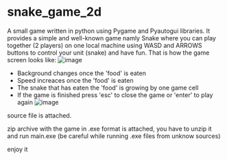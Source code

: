 # snake_game_2d
A small game written in python using Pygame and Pyautogui libraries. It provides a simple and well-known game namly Snake where you can play together (2 players) on one local machine using WASD and ARROWS buttons to control your unit (snake) and have fun. That is how the game screen looks like: 
![image](https://user-images.githubusercontent.com/67865361/116825932-ce056600-ab91-11eb-98a4-6cb0d3df4fcf.png)

- Background changes once the 'food' is eaten
- Speed increaces once the 'food' is eaten
- The snake that has eaten the 'food' is growing by one game cell 
- If the game is finished press 'esc' to close the game or 'enter' to play again
![image](https://user-images.githubusercontent.com/67865361/116825987-1ae93c80-ab92-11eb-8c4f-22116836c148.png)





source file is attached.



zip archive with the game in .exe format is attached, you have to unzip it and run main.exe
(be careful while running .exe files from unknow sources)



enjoy it
